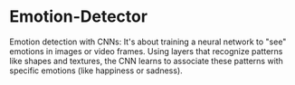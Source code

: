 # Emotion-Detector
Emotion detection with CNNs: It's about training a neural network to "see" emotions in images or video frames. Using layers that recognize patterns like shapes and textures, the CNN learns to associate these patterns with specific emotions (like happiness or sadness).
